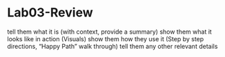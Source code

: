 # Lab03-Review

tell them what it is (with context, provide a summary)
show them what it looks like in action (Visuals)
show them how they use it (Step by step directions, “Happy Path” walk through)
tell them any other relevant details
